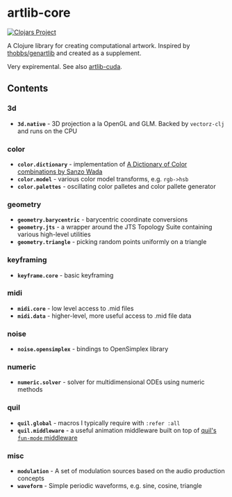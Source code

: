 # artlib-core
[![Clojars Project](https://img.shields.io/clojars/v/com.dedovic/artlib-core.svg)](https://clojars.org/com.dedovic/artlib-core)

A Clojure library for creating computational artwork. Inspired by [thobbs/genartlib](https://github.com/thobbs/genartlib) and created as a supplement.

Very expiremental. See also [artlib-cuda](https://github.com/sdedovic/artlib-cuda).

## Contents 
### 3d
- **`3d.native`** - 3D projection a la OpenGL and GLM. Backed by `vectorz-clj` and runs on the CPU

### color
- **`color.dictionary`** - implementation of [A Dictionary of Color combinations by Sanzo Wada](https://en.wikipedia.org/wiki/Sanzo_Wada)
- **`color.model`** - various color model transforms, e.g. `rgb->hsb`
- **`color.palettes`** - oscillating color palletes and color pallete generator

### geometry
- **`geometry.barycentric`** - barycentric coordinate conversions
- **`geometry.jts`** - a wrapper around the JTS Topology Suite containing various high-level utilities
- **`geometry.triangle`** - picking random points uniformly on a triangle

### keyframing
- **`keyframe.core`** - basic keyframing

### midi
- **`midi.core`** - low level access to .mid files
- **`midi.data`** - higher-level, more useful access to .mid file data

### noise
- **`noise.opensimplex`** - bindings to OpenSimplex library

### numeric
- **`numeric.solver`** - solver for multidimensional ODEs using numeric methods

### quil
- **`quil.global`** - macros I typically require with `:refer :all`
- **`quil.middleware`** - a useful animation middleware built on top of [quil's `fun-mode` middleware](https://github.com/quil/quil/wiki/Functional-mode-%28fun-mode%29)

### misc
- **`modulation`** - A set of modulation sources based on the audio production concepts
- **`waveform`** - Simple periodic waveforms, e.g. sine, cosine, triangle